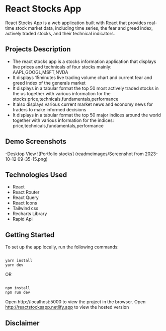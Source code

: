 # React Stocks App

React Stocks App is a web application built with React that provides real-time stock market data, including time series, the fear and greed index, actively traded stocks, and their technical indicators.

## Projects Description

- The react stocks app is a stocks information application that displays live prices and technicals of four stocks mainly: AAPL,GOOGL,MSFT,NVDA
- It displays 15minutes live trading volume chart and current fear and greed index of the generals market
- It displays in a tabular format the top 50 most actively traded stocks in the us together with various information for the stocks:price,technicals,fundamentals,performance
- It also displays various current market news and economy news for traders to make informed decisions
- It displays in a tabular format the top 50 major indices around the world together with various information for the indices: price,technicals,fundamentals,performance

## Demo Screenshots

-Desktop View
![Portfolio stocks] (readmeimages/Screenshot from 2023-10-12 09-35-15.png)

## Technologies Used

- React
- React Router
- React Query
- React Icons
- Tailwind css
- Recharts Library
- Rapid Api

## Getting Started

To set up the app locally, run the following commands:

```shell

yarn install
yarn dev
```

OR

```shell

npm install
npm run dev
```

Open http://localhost:5000 to view the project in the browser.
Open http://reactstocksapp.netlify.app to view the hosted version

## Disclaimer
